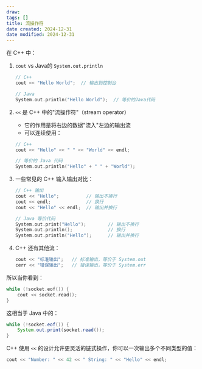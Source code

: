 ```yaml
---
draw:
tags: []
title: 流操作符
date created: 2024-12-31
date modified: 2024-12-31
---
```


在 C++ 中：

1. `cout` vs Java的 `System.out.println`

   ```cpp
   // C++
   cout << "Hello World";  // 输出到控制台
   
   // Java
   System.out.println("Hello World");  // 等价的Java代码
   ```

2. `<<` 是 C++ 中的"流操作符"（stream operator）
   - 它的作用是将右边的数据"流入"左边的输出流
   - 可以连续使用：

   ```cpp
   // C++
   cout << "Hello" << " " << "World" << endl;
   
   // 等价的 Java 代码
   System.out.println("Hello" + " " + "World");
   ```

3. 一些常见的 C++ 输入输出对比：

   ```cpp
   // C++ 输出
   cout << "Hello";          // 输出不换行
   cout << endl;             // 换行
   cout << "Hello" << endl;  // 输出并换行
   
   // Java 等价代码
   System.out.print("Hello");        // 输出不换行
   System.out.println();             // 换行
   System.out.println("Hello");      // 输出并换行
   ```

4. C++ 还有其他流：

   ```cpp
   cout << "标准输出";   // 标准输出，等价于 System.out
   cerr << "错误输出";   // 错误输出，等价于 System.err
   ```

所以当你看到：

```cpp
while (!socket.eof()) {
    cout << socket.read();
}
```

这相当于 Java 中的：

```java
while (!socket.eof()) {
    System.out.print(socket.read());
}
```

C++ 使用 `<<` 的设计允许更灵活的链式操作，你可以一次输出多个不同类型的值：

```cpp
cout << "Number: " << 42 << " String: " << "Hello" << endl;
```
